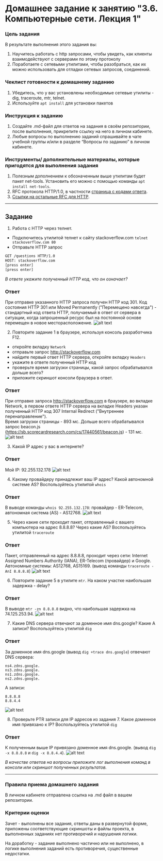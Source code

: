 # Домашнее задание к занятию "3.6. Компьютерные сети. Лекция 1"

### Цель задания

В результате выполнения этого задания вы: 

1. Научитесь работать с http запросами, чтобы увидеть, как клиенты взаимодействуют с серверами по этому протоколу
2. Поработаете с сетевыми утилитами, чтобы разобраться, как их можно использовать для отладки сетевых запросов, соединений.

### Чеклист готовности к домашнему заданию

1. Убедитесь, что у вас установлены необходимые сетевые утилиты - dig, traceroute, mtr, telnet.
2. Используйте `apt install` для установки пакетов


### Инструкция к заданию

1. Создайте .md-файл для ответов на задания в своём репозитории, после выполнения, прикрепите ссылку на него в личном кабинете.
2. Любые вопросы по выполнению заданий спрашивайте в чате учебной группы и/или в разделе “Вопросы по заданию” в личном кабинете.


### Инструменты/ дополнительные материалы, которые пригодятся для выполнения задания

1. Полезным дополнением к обозначенным выше утилитам будет пакет net-tools. Установить его можно с помощью команды `apt install net-tools`.
2. RFC протокола HTTP/1.0, в частности [страница с кодами ответа](https://www.rfc-editor.org/rfc/rfc1945#page-32).
3. [Ссылки на остальные RFC для HTTP](https://blog.cloudflare.com/cloudflare-view-http3-usage/).

------

## Задание

1. Работа c HTTP через телнет.
- Подключитесь утилитой телнет к сайту stackoverflow.com
`telnet stackoverflow.com 80`
- Отправьте HTTP запрос
```bash
GET /questions HTTP/1.0
HOST: stackoverflow.com
[press enter]
[press enter]
```
*В ответе укажите полученный HTTP код, что он означает?*

### Ответ
При отправке указанного HTTP запроса получен HTTP код 301.
Код состояния HTTP 301 или Moved Permanently ("Перемещено навсегда") - стандартный код ответа HTTP, получаемый в ответ от сервера в ситуации, когда запрошенный ресурс был на постоянной основе перемещен в новое месторасположение.
![alt text](3.6/3.6_1.jpg)

2. Повторите задание 1 в браузере, используя консоль разработчика F12.
- откройте вкладку `Network`
- отправьте запрос http://stackoverflow.com
- найдите первый ответ HTTP сервера, откройте вкладку `Headers`
- укажите в ответе полученный HTTP код
- проверьте время загрузки страницы, какой запрос обрабатывался дольше всего?
- приложите скриншот консоли браузера в ответ.

### Ответ
При отправке запроса http://stackoverflow.com в браузере, во вкладке Network, в первом ответе HTTP сервера на вкладке Headers указан полученный HTTP код 307 Internal Redirect ("Внутреннее перенаправление").  
Время загрузки страницы - 893 мс. Дольше всего обрабатывался запрос beacon.js (https://sb.scorecardresearch.com/cs/17440561/beacon.js) - 131 мс.
![alt text](3.6/3.6_2.jpg)

3. Какой IP адрес у вас в интернете?

### Ответ
Мой IP: 92.255.132.178
![alt text](3.6/3.6_3.jpg)

4. Какому провайдеру принадлежит ваш IP адрес? Какой автономной системе AS? Воспользуйтесь утилитой `whois`

### Ответ
В выводе команды `whois 92.255.132.178`: провайдер - ER-Telecom, автономная система (AS) - AS12768.
![alt text](3.6/3.6_4.jpg)

5. Через какие сети проходит пакет, отправленный с вашего компьютера на адрес 8.8.8.8? Через какие AS? Воспользуйтесь утилитой `traceroute`

### Ответ
Пакет, отправленный на адрес 8.8.8.8, проходит через сети: Internet Assigned Numbers Authority (IANA), ER-Telecom (провайдер) и Google. Автономные системы: AS12768, AS15169. (вывод команды `traceroute -AnI 8.8.8.8`)
![alt text](3.6/3.6_5.jpg)

6. Повторите задание 5 в утилите `mtr`. На каком участке наибольшая задержка - delay?

### Ответ
В выводе `mtr -zn 8.8.8.8` видно, что наибольшая задержка на 74.125.253.94.
![alt text](3.6/3.6_6.jpg)

7. Какие DNS сервера отвечают за доменное имя dns.google? Какие A записи? Воспользуйтесь утилитой `dig`

### Ответ
За доменное имя dns.google (вывод `dig +trace dns.google`) отвечают DNS сервера: 
```
ns4.zdns.google.
ns3.zdns.google.
ns1.zdns.google.
ns2.zdns.google.
```
A записи:
```
8.8.8.8
8.8.4.4
```
![alt text](3.6/3.6_7.jpg)

8. Проверьте PTR записи для IP адресов из задания 7. Какое доменное имя привязано к IP? Воспользуйтесь утилитой `dig`

### Ответ
К полученным выше IP привязано доменное имя dns.google. (вывод `dig -x 8.8.8.8` и `dig -x 8.8.4.4`).
![alt text](3.6/3.6_8.jpg)

*В качестве ответов на вопросы приложите лог выполнения команд в консоли или скриншот полученных результатов.*

----

### Правила приема домашнего задания

В личном кабинете отправлена ссылка на .md файл в вашем репозитории.


### Критерии оценки

Зачет - выполнены все задания, ответы даны в развернутой форме, приложены соответствующие скриншоты и файлы проекта, в выполненных заданиях нет противоречий и нарушения логики.

На доработку - задание выполнено частично или не выполнено, в логике выполнения заданий есть противоречия, существенные недостатки. 
 
